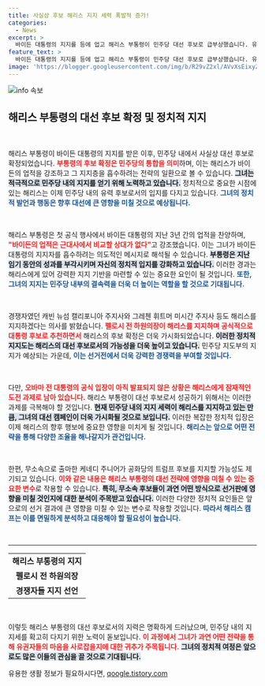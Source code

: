 ```yaml
---
title: 사실상 후보 해리스 지지 세력 폭발적 증가!
categories:
  - News
excerpt: >
  바이든 대통령의 지지를 등에 업고 해리스 부통령이 민주당 대선 후보로 급부상했습니다. 유력 정치인들의 잇단 지지선언 속에, 그녀의 행보가 주목받고 있습니다. 오는 대선 판세는 어떻게 바뀔까요?
feature_text: >
  바이든 대통령의 지지를 등에 업고 해리스 부통령이 민주당 대선 후보로 급부상했습니다. 유력 정치인들의 잇단 지지선언 속에, 그녀의 행보가 주목받고 있습니다. 오는 대선 판세는 어떻게 바뀔까요?
image: 'https://blogger.googleusercontent.com/img/b/R29vZ2xl/AVvXsEixyZcFfHzMRdzZMjFBmAUKJYCLCGyLL1o632UiGVXcaFdKo_bkvkuCioo0uUKlGfBVcT3P84aROyZIXSBEx3Aw5nCQ3pTgDom1WDC4m8eifvWiAmWEEVb4x6G_l8C0QH225ldMjyaFvpxGEBGNO37VmDTDMHGhJPq73UglMfDca1-0aw/s1600/blogspot.png'
---
```


<p><img src="https://blogger.googleusercontent.com/img/b/R29vZ2xl/AVvXsEixyZcFfHzMRdzZMjFBmAUKJYCLCGyLL1o632UiGVXcaFdKo_bkvkuCioo0uUKlGfBVcT3P84aROyZIXSBEx3Aw5nCQ3pTgDom1WDC4m8eifvWiAmWEEVb4x6G_l8C0QH225ldMjyaFvpxGEBGNO37VmDTDMHGhJPq73UglMfDca1-0aw/s1600/blogspot.png" alt="info 속보" /></p>

<h2 data-ke-size="size26">해리스 부통령의 대선 후보 확정 및 정치적 지지</h2>

<p data-ke-size="size16">&nbsp;</p>

<p>해리스 부통령이 바이든 대통령의 지지를 받은 이후, 민주당 내에서 사실상 대선 후보로 확정되었습니다. <b><span style="color: #ee2323;">부통령의 후보 확정은 민주당의 통합을 의미</span></b>하며, 이는 해리스가 바이든의 업적을 강조하고 그 지지층을 흡수하려는 전략의 일환으로 볼 수 있습니다. <b><span style="background-color: #21538527;">그녀는 적극적으로 민주당 내의 지지를 얻기 위해 노력하고 있습니다.</span></b> 정치적으로 중요한 시점에 있는 해리스는 이제 민주당 내의 유력 후보로서의 입지를 다지고 있습니다. <b><span style="color: #1a5490;">그녀의 정치적 발언과 행동은 향후 대선에 큰 영향을 미칠 것으로 예상됩니다.</span></b></p>

<p data-ke-size="size16">&nbsp;</p>

<p>해리스 부통령은 첫 공식 행사에서 바이든 대통령의 지난 3년 간의 업적을 찬양하며, <b><span style="color: #ee2323;">"바이든의 업적은 근대사에서 비교할 상대가 없다"</span></b>고 강조했습니다. 이는 그녀가 바이든 대통령의 지지자를 흡수하려는 의도적인 메시지로 해석될 수 있습니다. <b><span style="background-color: #21538527;">부통령은 지난 임기 동안의 성과를 부각시키며 자신의 정치적 입지를 강화하고 있습니다.</span></b> 이러한 경과는 해리스에게 있어 강력한 지지 기반을 마련할 수 있는 중요한 요인이 될 것입니다. <b><span style="color: #1a5490;">또한, 그녀의 지지는 민주당 내부의 결속력을 더욱 더 높이는 역할을 할 것으로 기대됩니다.</span></b></p>

<p data-ke-size="size16">&nbsp;</p>

<p>경쟁자였던 캐빈 뉴섬 캘리포니아 주지사와 그레첸 휘트머 미시간 주지사 등도 해리스를 지지하겠다는 의사를 밝혔습니다. <b><span style="color: #ee2323;">펠로시 전 하원의장이 해리스를 지지하며 공식적으로 대통령 후보로 추천하면서</span></b> 해리스의 후보 확정은 더욱 가시화되었습니다. <b><span style="background-color: #21538527;">이러한 정치적 지지도는 해리스의 대선 후보로서의 가능성을 더욱 높이고 있습니다.</span></b> 민주당 지도부의 지지가 예상되는 가운데, <b><span style="color: #1a5490;">이는 선거전에서 더욱 강력한 경쟁력을 부여할 것입니다.</span></b></p>

<p data-ke-size="size16">&nbsp;</p>

<p>다만, <b><span style="color: #ee2323;">오바마 전 대통령의 공식 입장이 아직 발표되지 않은 상황은 해리스에게 잠재적인 도전 과제로 남아 있습니다.</span></b> 해리스 부통령이 대선 후보로서 성공하기 위해서는 이러한 과제를 극복해야 할 것입니다. <b><span style="background-color: #21538527;">현재 민주당 내의 지지 세력이 해리스를 지지하고 있는 만큼, 그녀의 대선 캠페인이 더욱 가시화될 것으로 보입니다.</span></b> 이러한 복잡한 정치적 입장은 이제 해리스의 향후 행보에 중요한 영향을 미치게 될 것입니다. <b><span style="color: #1a5490;">해리스는 앞으로 어떤 전략을 통해 다양한 조율을 해나갈지가 관건입니다.</span></b></p>

<p data-ke-size="size16">&nbsp;</p>

<p>한편, 무소속으로 출마한 케네디 주니어가 공화당의 트럼프 후보를 지지할 가능성도 제기되고 있습니다. <b><span style="color: #ee2323;">이와 같은 내용은 해리스 부통령의 대선 전략에 영향을 미칠 수 있는 중요한 변수</span></b>로 작용할 수 있습니다. <b><span style="background-color: #21538527;">특히, 무소속 후보들이 과연 어떤 방식으로 선거판에 영향을 미칠 것인지에 대한 분석이 주목받고 있습니다.</span></b> 이러한 다양한 정치적 요인들은 앞으로의 선거 결과에 큰 영향을 미칠 수 있는 변수로 작용할 것입니다. <b><span style="color: #1a5490;">따라서 해리스 캠프는 이를 면밀하게 분석하고 대응해야 할 필요성이 높습니다.</span></b></p>

<p data-ke-size="size16">&nbsp;</p>

<hr />

<table style="width: 100%; border-collapse: collapse;">
    <tr>
        <td style="text-align: center; height: 17px;"><b>해리스 부통령의 지지</b></td>
    </tr>
    <tr>
        <td style="text-align: center; height: 17px;"><b>펠로시 전 하원의장</b></td>
    </tr>
    <tr>
        <td style="text-align: center; height: 17px;"><b>경쟁자들 지지 선언</b></td>
    </tr>
</table>

<p data-ke-size="size16">&nbsp;</p>

<p>이렇듯 해리스 부통령의 대선 후보로서의 지력은 명확하게 드러났으며, 민주당 내의 지지세를 확고히 다지기 위한 노력이 돋보입니다. <b><span style="color: #ee2323;">이 과정에서 그녀가 과연 어떤 전략을 통해 유권자들의 마음을 사로잡을지에 대한 귀추가 주목됩니다.</span></b> <b><span style="background-color: #21538527;">그녀의 정치적 여정은 앞으로도 많은 이들의 관심을 끌 것으로 기대됩니다.</span></b></p>
유용한 생활 정보가 필요하시다면, <a href="https://qoogle.tistory.com" rel="dofollow">qoogle.tistory.com</a>


